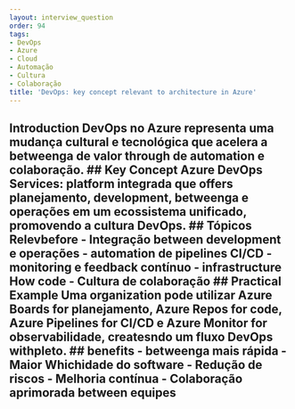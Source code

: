 ```yaml
---
layout: interview_question
order: 94
tags:
- DevOps
- Azure
- Cloud
- Automação
- Cultura
- Colaboração
title: 'DevOps: key concept relevant to architecture in Azure'
---
```


## Introduction DevOps no Azure representa uma mudança cultural e tecnológica que acelera a betweenga de valor through de automation e colaboração. ## Key Concept **Azure DevOps Services**: platform integrada que offers planejamento, development, betweenga e operações em um ecossistema unificado, promovendo a cultura DevOps. ## Tópicos Relevbefore - Integração between development e operações - automation de pipelines CI/CD - monitoring e feedback contínuo - infrastructure How code - Cultura de colaboração ## Practical Example Uma organization pode utilizar Azure Boards for planejamento, Azure Repos for code, Azure Pipelines for CI/CD e Azure Monitor for observabilidade, createsndo um fluxo DevOps withpleto. ## benefits - betweenga mais rápida - Maior Whichidade do software - Redução de riscos - Melhoria contínua - Colaboração aprimorada between equipes
